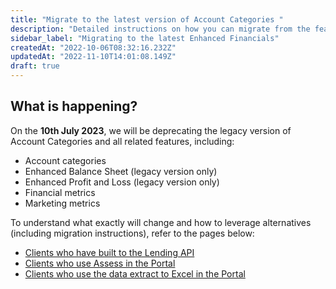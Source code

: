 ```yaml
---
title: "Migrate to the latest version of Account Categories "
description: "Detailed instructions on how you can migrate from the features you're using today"
sidebar_label: "Migrating to the latest Enhanced Financials"
createdAt: "2022-10-06T08:32:16.232Z"
updatedAt: "2022-11-10T14:01:08.149Z"
draft: true
---
```


## What is happening?
On the **10th July 2023**, we will be deprecating the legacy version of Account Categories and all related features, including:

- Account categories
- Enhanced Balance Sheet (legacy version only)
- Enhanced Profit and Loss (legacy version only)
- Financial metrics
- Marketing metrics

To understand what exactly will change and how to leverage alternatives (including migration instructions), refer to the pages below:
- [Clients who have built to the Lending API](/lending/guides/migration-guides/deprecation-account-categories-api)
- [Clients who use Assess in the Portal](/lending/guides/migration-guides/deprecation-account-categories-portal)
- [Clients who use the data extract to Excel in the Portal](/lending/guides/migration-guides/deprecation-account-categories-excel)




